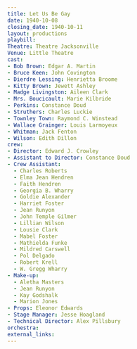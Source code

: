 ```yaml
---
title: Let Us Be Gay
date: 1940-10-08
closing_date: 1940-10-11
layout: productions
playbill:
Theatre: Theatre Jacksonville
Venue: Little Theatre
cast:
- Bob Brown: Edgar A. Martin
- Bruce Keen: John Covington
- Dierdre Lessing: Henrietta Broome
- Kitty Brown: Jewett Ashley
- Madge Livingston: Aileen Clark
- Mrs. Boucicault: Marie Kilbride
- Perkins: Constance Doud
- Struthers: Charles Luckie
- Townley Town: Raymond C. Winstead
- Wallace Grainger: Louis Larmoyeux
- Whitman: Jack Fenton
- Wilson: Edith Dillon
crew:
- Director: Edward J. Crowley
- Assistant to Director: Constance Doud
- Crew Assistant:
  - Charles Roberts
  - Elma Jean Hendren
  - Faith Hendren
  - Georgia B. Wharry
  - Goldie Alexander
  - Harriet Foster
  - Jean Runyon
  - John Temple Gilmer
  - Lillian Wilson
  - Lousie Clark
  - Mabel Foster
  - Mathielda Funke
  - Mildred Carswell
  - Pol Delgado
  - Robert Krell
  - W. Gregg Wharry
- Make-up:
  - Aletha Masters
  - Jean Runyon
  - Kay Godshalk
  - Marion Jones
- Props: Eleonor Edwards
- Stage Manager: Jesse Hoagland
- Technical Director: Alex Pillsbury
orchestra:
external_links:
---
```


